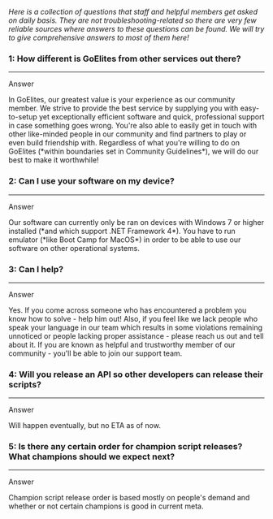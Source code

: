 *Here is a collection of questions that staff and helpful members get asked on daily basis. They are not troubleshooting-related so there are very few reliable sources where answers to these questions can be found. We will try to give comprehensive answers to most of them here!*

### 1: How different is GoElites from other services out there?

---

<div class="admonition tip">
<p class="first admonition-title">Answer</p>
<p class="last">
In GoElites, our greatest value is your experience as our community member. We strive to provide the best service by supplying you with easy-to-setup yet exceptionally efficient software and quick, professional support in case something goes wrong. You're also able to easily get in touch with other like-minded people in our community and find partners to play or even build friendship with. Regardless of what you're willing to do on GoElites (*within boundaries set in Community Guidelines*), we will do our best to make it worthwhile!
</p>
</div>

### 2: Can I use your software on my device?

---
<div class="admonition tip">
<p class="first admonition-title">Answer</p>
<p class="last">
Our software can currently only be ran on devices with Windows 7 or higher installed (*and which support .NET Framework 4*). You have to run emulator (*like Boot Camp for MacOS*) in order to be able to use our software on other operational systems.
</p>
</div>

### 3: Can I help?

---
<div class="admonition tip">
<p class="first admonition-title">Answer</p>
<p class="last">
Yes. If you come across someone who has encountered a problem you know how to solve - help him out! Also, if you feel like we lack people who speak your language in our team which results in some violations remaining unnoticed or people lacking proper assistance - please reach us out and tell about it. If you are known as helpful and trustworthy member of our community - you'll be able to join our support team.
</p>
</div>

### 4: Will you release an API so other developers can release their scripts?

---
<div class="admonition tip">
<p class="first admonition-title">Answer</p>
<p class="last">
Will happen eventually, but no ETA as of now.
</p>
</div>

### 5: Is there any certain order for champion script releases? What champions should we expect next?

---
<div class="admonition tip">
<p class="first admonition-title">Answer</p>
<p class="last">
Champion script release order is based mostly on people's demand and whether or not certain champions is good in current meta.
</p>
</div>




